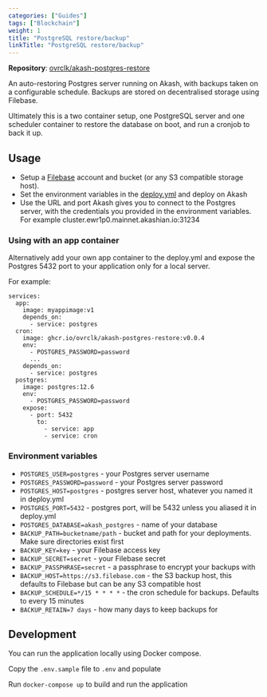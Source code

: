 ```yaml
---
categories: ["Guides"]
tags: ["Blockchain"]
weight: 1
title: "PostgreSQL restore/backup"
linkTitle: "PostgreSQL restore/backup"
---
```


**Repository**: [ovrclk/akash-postgres-restore](https://github.com/ovrclk/akash-postgres-restore)

An auto-restoring Postgres server running on Akash, with backups taken on a configurable schedule. Backups are stored on decentralised storage using Filebase.

Ultimately this is a two container setup, one PostgreSQL server and one scheduler container to restore the database on boot, and run a cronjob to back it up.

## Usage

* Setup a [Filebase](https://filebase.com/) account and bucket (or any S3 compatible storage host).
* Set the environment variables in the [deploy.yml](https://github.com/ovrclk/akash-postgres-restore/blob/master/deploy.yml) and deploy on Akash
* Use the URL and port Akash gives you to connect to the Postgres server, with the credentials you provided in the environment variables. For example cluster.ewr1p0.mainnet.akashian.io:31234

### Using with an app container

Alternatively add your own app container to the deploy.yml and expose the Postgres 5432 port to your application only for a local server.

For example:

```
services:
  app: 
    image: myappimage:v1
    depends_on: 
      - service: postgres
  cron:
    image: ghcr.io/ovrclk/akash-postgres-restore:v0.0.4
    env:
      - POSTGRES_PASSWORD=password
      ...
    depends_on:
      - service: postgres
  postgres:
    image: postgres:12.6
    env:
      - POSTGRES_PASSWORD=password
    expose:
      - port: 5432
        to:
          - service: app
          - service: cron
```

### Environment variables

* `POSTGRES_USER=postgres` - your Postgres server username
* `POSTGRES_PASSWORD=password` - your Postgres server password
* `POSTGRES_HOST=postgres` - postgres server host, whatever you named it in deploy.yml
* `POSTGRES_PORT=5432` - postgres port, will be 5432 unless you aliased it in deploy.yml
* `POSTGRES_DATABASE=akash_postgres` - name of your database
* `BACKUP_PATH=bucketname/path` - bucket and path for your deployments. Make sure directories exist first
* `BACKUP_KEY=key` - your Filebase access key
* `BACKUP_SECRET=secret` - your Filebase secret
* `BACKUP_PASSPHRASE=secret` - a passphrase to encrypt your backups with
* `BACKUP_HOST=https://s3.filebase.com` - the S3 backup host, this defaults to Filebase but can be any S3 compatible host
* `BACKUP_SCHEDULE=*/15 * * * *` - the cron schedule for backups. Defaults to every 15 minutes
* `BACKUP_RETAIN=7 days` - how many days to keep backups for

## Development

You can run the application locally using Docker compose.

Copy the `.env.sample` file to `.env` and populate

Run `docker-compose up` to build and run the application